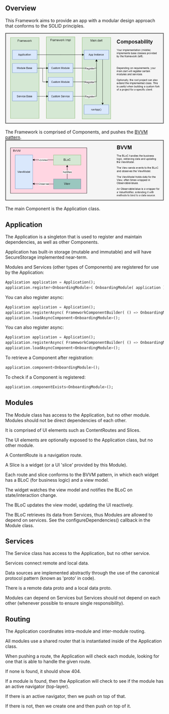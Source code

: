 
## Overview
This Framework aims to provide an app with a modular design approach that conforms to the SOLID principles.

![Compose](https://raw.githubusercontent.com/camrongiuliani/flutter_framework/develop/img/arch-compose.png)

The Framework is comprised of Components, and pushes the [BVVM pattern](https://github.com/camrongiuliani/flutter_bvvm).
![BVVM](https://raw.githubusercontent.com/camrongiuliani/flutter_framework/develop/img/arch-bvvm.png)

The main Component is the Application class.


## Application
The Application is a singleton that is used to register and maintain dependencies, as well as other Components.

Application has built-in storage (mutable and immutable) and will have SecureStorage implemented near-term.

Modules and Services (other types of Components) are registered for use by the Application:
```dart
Application application = Application();
application.register<OnboardingModule>( OnboardingModule( application ) );
```

You can also register async:
```dart
Application application = Application();
application.registerAsync( FrameworkComponentBuilder( () => OnboardingModule( application ) ) );
application.loadAsyncComponent<OnboardingModule>();
```

You can also register async:
```dart
Application application = Application();
application.registerAsync( FrameworkComponentBuilder( () => OnboardingModule( application ) ) );
application.loadAsyncComponent<OnboardingModule>();
```

To retrieve a Component after registration:
```dart
application.component<OnboardingModule>();
```

To check if a Component is registered:
```dart
application.componentExists<OnboardingModule>();
```

## Modules

The Module class has access to the Application, but no other module. Modules should not be direct dependencies of each other.

It is comprised of UI elements such as ContentRoutes and Slices.

The UI elements are optionally exposed to the Application class, but no other module.

A ContentRoute is a navigation route.

A Slice is a widget (or a UI 'slice' provided by this Module).

Each route and slice conforms to the BVVM pattern, in which each widget has a BLoC (for business logic) and a view model.

The widget watches the view model and notifies the BLoC on state/interaction change.

The BLoC updates the view model, updating the UI reactively.

The BLoC retrieves its data from Services, thus Modules are allowed to depend on services. See the configureDependencies() callback in the Module class.

## Services
The Service class has access to the Application, but no other service.

Services connect remote and local data.

Data sources are implemented abstractly through the use of the canonical protocol pattern (known as 'proto' in code).

There is a remote data proto and a local data proto.

Modules can depend on Services but Services should not depend on each other (whenever possible to ensure single responsibility).

## Routing
The Application coordinates intra-module and inter-module routing.

All modules use a shared router that is instantiated inside of the Application class.

When pushing a route, the Application will check each module, looking for one that is able to handle the given route.

If none is found, it should show 404.

If a module is found, then the Application will check to see if the module has an active navigator (top-layer).

If there is an active navigator, then we push on top of that.

If there is not, then we create one and then push on top of it.